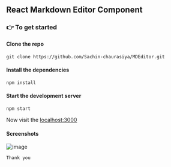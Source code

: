 ## React Markdown Editor Component

### 👉 To get started

#### Clone the repo

```shell
git clone https://github.com/Sachin-chaurasiya/MDEditor.git
```

#### Install the dependencies

```shell
npm install
```

#### Start the development server

```shell
npm start
```

Now visit the [localhost:3000](http://localhost:3000)

#### Screenshots
![image](https://user-images.githubusercontent.com/59080942/136687994-690b62e6-3fe3-488a-9180-a435aefa1665.png)

`Thank you`
